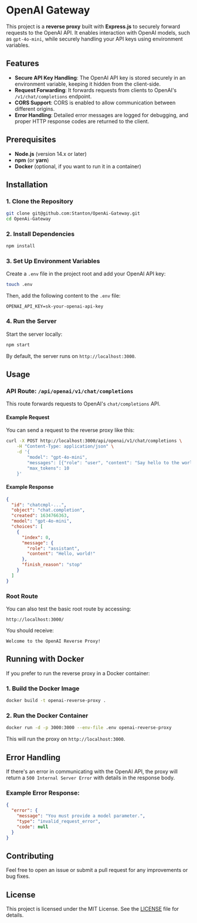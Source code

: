 # OpenAI Gateway

This project is a **reverse proxy** built with **Express.js** to securely forward requests to the OpenAI API. It enables interaction with OpenAI models, such as `gpt-4o-mini`, while securely handling your API keys using environment variables.

## Features

- **Secure API Key Handling**: The OpenAI API key is stored securely in an environment variable, keeping it hidden from the client-side.
- **Request Forwarding**: It forwards requests from clients to OpenAI's `/v1/chat/completions` endpoint.
- **CORS Support**: CORS is enabled to allow communication between different origins.
- **Error Handling**: Detailed error messages are logged for debugging, and proper HTTP response codes are returned to the client.

## Prerequisites

- **Node.js** (version 14.x or later)
- **npm** (or **yarn**)
- **Docker** (optional, if you want to run it in a container)

## Installation

### 1. Clone the Repository

```bash
git clone git@github.com:Stanton/OpenAi-Gateway.git
cd OpenAi-Gateway
```

### 2. Install Dependencies

```bash
npm install
```

### 3. Set Up Environment Variables

Create a `.env` file in the project root and add your OpenAI API key:

```bash
touch .env
```

Then, add the following content to the `.env` file:

```
OPENAI_API_KEY=sk-your-openai-api-key
```

### 4. Run the Server

Start the server locally:

```bash
npm start
```

By default, the server runs on `http://localhost:3000`.

## Usage

### API Route: `/api/openai/v1/chat/completions`

This route forwards requests to OpenAI's `chat/completions` API.

#### Example Request

You can send a request to the reverse proxy like this:

```bash
curl -X POST http://localhost:3000/api/openai/v1/chat/completions \
    -H "Content-Type: application/json" \
    -d '{
        "model": "gpt-4o-mini",
        "messages": [{"role": "user", "content": "Say hello to the world."}],
        "max_tokens": 10
    }'
```

#### Example Response

```json
{
  "id": "chatcmpl-...",
  "object": "chat.completion",
  "created": 1634766363,
  "model": "gpt-4o-mini",
  "choices": [
    {
      "index": 0,
      "message": {
        "role": "assistant",
        "content": "Hello, world!"
      },
      "finish_reason": "stop"
    }
  ]
}
```

### Root Route

You can also test the basic root route by accessing:

```
http://localhost:3000/
```

You should receive:

```
Welcome to the OpenAI Reverse Proxy!
```

## Running with Docker

If you prefer to run the reverse proxy in a Docker container:

### 1. Build the Docker Image

```bash
docker build -t openai-reverse-proxy .
```

### 2. Run the Docker Container

```bash
docker run -d -p 3000:3000 --env-file .env openai-reverse-proxy
```

This will run the proxy on `http://localhost:3000`.

## Error Handling

If there's an error in communicating with the OpenAI API, the proxy will return a `500 Internal Server Error` with details in the response body.

### Example Error Response:

```json
{
  "error": {
    "message": "You must provide a model parameter.",
    "type": "invalid_request_error",
    "code": null
  }
}
```

## Contributing

Feel free to open an issue or submit a pull request for any improvements or bug fixes.

## License

This project is licensed under the MIT License. See the [LICENSE](LICENSE) file for details.
